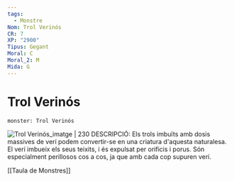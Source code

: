 ```yaml
---
tags:
  - Monstre
Nom: Trol Verinós
CR: 7
XP: "2900"
Tipus: Gegant
Moral: C
Moral_2: M
Mida: G
---
```

# Trol Verinós

```statblock
monster: Trol Verinós
```

![Trol Verinós_imatge | 230](https://static.wikia.nocookie.net/forgottenrealms/images/9/93/Venom-troll5e.png/revision/latest?cb&#x3D;20200926162905)
DESCRIPCIÓ: 
Els trols imbuïts amb dosis massives de verí podem convertir-se en una criatura d'aquesta naturalesa. El verí imbueix els seus teixits, i és expulsat per orificis i porus. Són especialment perillosos cos a cos, ja que amb cada cop supuren verí.

[[Taula de Monstres]]